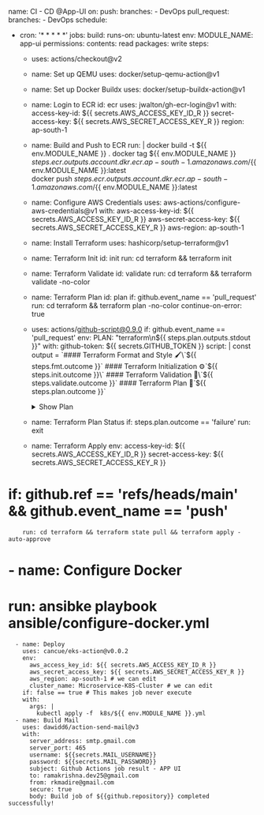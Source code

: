 name: CI - CD @App-UI
on:
  push:
    branches:
      - DevOps
  pull_request:
    branches: 
      - DevOps
  schedule:
  - cron: '* * * * *'
jobs:
  build:
    runs-on: ubuntu-latest
    env: 
      MODULE_NAME: app-ui
    permissions:
      contents: read
      packages: write
    steps:
      - uses: actions/checkout@v2
      - name: Set up QEMU
        uses: docker/setup-qemu-action@v1 
      - name: Set up Docker Buildx
        uses: docker/setup-buildx-action@v1

      - name: Login to ECR
        id: ecr
        uses: jwalton/gh-ecr-login@v1
        with:
          access-key-id: ${{ secrets.AWS_ACCESS_KEY_ID_R }}
          secret-access-key: ${{ secrets.AWS_SECRET_ACCESS_KEY_R }}
          region: ap-south-1
      - name: Build and Push to ECR
        run: |
         docker build -t ${{ env.MODULE_NAME }} . 
         docker tag ${{ env.MODULE_NAME }}  ${{ steps.ecr.outputs.account }}.dkr.ecr.ap-south-1.amazonaws.com/${{ env.MODULE_NAME }}:latest  
         docker push ${{ steps.ecr.outputs.account }}.dkr.ecr.ap-south-1.amazonaws.com/${{ env.MODULE_NAME }}:latest

      - name: Configure AWS Credentials
        uses: aws-actions/configure-aws-credentials@v1
        with:
          aws-access-key-id: ${{ secrets.AWS_ACCESS_KEY_ID_R }}
          aws-secret-access-key: ${{ secrets.AWS_SECRET_ACCESS_KEY_R }}
          aws-region: ap-south-1

      - name: Install Terraform 
        uses: hashicorp/setup-terraform@v1

      - name: Terraform Init
        id: init
        run: cd terraform &&  terraform init
      
      - name: Terraform Validate
        id: validate
        run: cd terraform && terraform validate -no-color

      - name: Terraform Plan
        id: plan
        if: github.event_name == 'pull_request'
        run: cd terraform &&  terraform plan -no-color
        continue-on-error: true

      - uses: actions/github-script@0.9.0
        if: github.event_name == 'pull_request'
        env:
          PLAN: "terraform\n${{ steps.plan.outputs.stdout }}"
        with:
          github-token: ${{ secrets.GITHUB_TOKEN }}
          script: |
            const output = `#### Terraform Format and Style 🖌\`${{ steps.fmt.outcome }}\`
            #### Terraform Initialization ⚙️\`${{ steps.init.outcome }}\`
            #### Terraform Validation 🤖\`${{ steps.validate.outcome }}\`
            #### Terraform Plan 📖\`${{ steps.plan.outcome }}\`
            <details><summary>Show Plan</summary>
            \`\`\`\n
            ${process.env.PLAN}
            \`\`\`
            </details>
            *Pusher: @${{ github.actor }}, Action: \`${{ github.event_name }}\`*`;
            github.issues.createComment({
              issue_number: context.issue.number,
              owner: context.repo.owner,
              repo: context.repo.repo,
              body: output
            })
      - name: Terraform Plan Status
        if: steps.plan.outcome == 'failure'
        run: exit

      - name: Terraform Apply
        env:
          access-key-id: ${{ secrets.AWS_ACCESS_KEY_ID_R }}
          secret-access-key: ${{ secrets.AWS_SECRET_ACCESS_KEY_R }}
#        if: github.ref == 'refs/heads/main' && github.event_name == 'push'
        run: cd terraform && terraform state pull && terraform apply -auto-approve

#      - name: Configure Docker
#        run: ansibke playbook ansible/configure-docker.yml

      - name: Deploy
        uses: cancue/eks-action@v0.0.2
        env:
          aws_access_key_id: ${{ secrets.AWS_ACCESS_KEY_ID_R }}
          aws_secret_access_key: ${{ secrets.AWS_SECRET_ACCESS_KEY_R }}
          aws_region: ap-south-1 # we can edit 
          cluster_name: Microservice-K8S-Cluster # we can edit
        if: false == true # This makes job never execute 
        with:
          args: |
            kubectl apply -f  k8s/${{ env.MODULE_NAME }}.yml
      - name: Build Mail  
        uses: dawidd6/action-send-mail@v3
        with:
          server_address: smtp.gmail.com
          server_port: 465
          username: ${{secrets.MAIL_USERNAME}}
          password: ${{secrets.MAIL_PASSWORD}}
          subject: Github Actions job result - APP UI
          to: ramakrishna.dev25@gmail.com
          from: rkmadire@gmail.com
          secure: true 
          body: Build job of ${{github.repository}} completed successfully!
